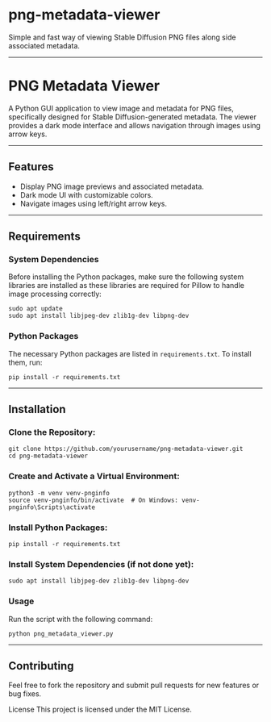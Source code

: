 # png-metadata-viewer

Simple and fast way of viewing Stable Diffusion PNG files along side associated metadata.

---
# PNG Metadata Viewer

A Python GUI application to view image and metadata for PNG files, specifically designed for Stable Diffusion-generated metadata. The viewer provides a dark mode interface and allows navigation through images using arrow keys.

---
## Features

- Display PNG image previews and associated metadata.
- Dark mode UI with customizable colors.
- Navigate images using left/right arrow keys.
---
## Requirements

### System Dependencies
Before installing the Python packages, make sure the following system libraries are installed as these libraries are required for Pillow to handle image processing correctly:

```
sudo apt update
sudo apt install libjpeg-dev zlib1g-dev libpng-dev
```

### Python Packages
The necessary Python packages are listed in `requirements.txt`. To install them, run:

```
pip install -r requirements.txt
```

---
## Installation
### Clone the Repository:
```
git clone https://github.com/yourusername/png-metadata-viewer.git
cd png-metadata-viewer
```
### Create and Activate a Virtual Environment:

```
python3 -m venv venv-pnginfo
source venv-pnginfo/bin/activate  # On Windows: venv-pnginfo\Scripts\activate
```

### Install Python Packages:

```
pip install -r requirements.txt
```

### Install System Dependencies (if not done yet):

```
sudo apt install libjpeg-dev zlib1g-dev libpng-dev
```
### Usage
Run the script with the following command:

```
python png_metadata_viewer.py
```

---

## Contributing
Feel free to fork the repository and submit pull requests for new features or bug fixes.

License
This project is licensed under the MIT License.
